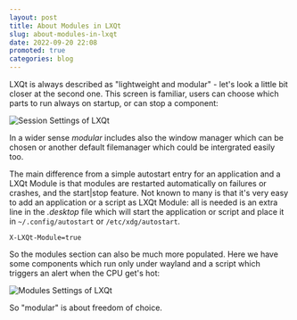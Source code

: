 ```yaml
---
layout: post
title: About Modules in LXQt
slug: about-modules-in-lxqt
date: 2022-09-20 22:08
promoted: true
categories: blog
---
```


LXQt is always described as "lightweight and modular" - let's look a little bit closer at the second one.
This screen is familiar, users can choose which parts to run always on startup, or can stop a component:

![Session Settings of LXQt](../../../../../images/posts/sessionsettings.png)

In a wider sense *modular* includes also the window manager which can be chosen or another default
filemanager which could be intergrated easily too.

The main difference from a simple autostart entry for an application and a LXQt Module is
that modules are restarted automatically on failures or crashes, and the start|stop feature. Not known to many is
that it's very easy to add an application or a script as LXQt Module:
all is needed is an extra line in the *.desktop* file which will start the application or script and place it in
`~/.config/autostart` or `/etc/xdg/autostart`.

```
X-LXQt-Module=true

```


So the modules section can also be much more populated. Here we have some components which run only under wayland and
a script which triggers an alert when the CPU get's hot:

![Modules Settings of LXQt](../../../../../images/posts/new_modules.png)


So "modular" is about freedom of choice.

